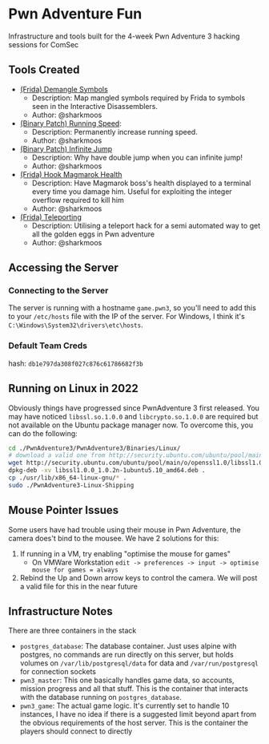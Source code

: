 # Pwn Adventure Fun

Infrastructure and tools built for the 4-week Pwn Adventure 3 hacking sessions for ComSec

## Tools Created

- [(Frida) Demangle Symbols](./tools/demangle_symbols/)
    - Description: Map mangled symbols required by Frida to symbols seen in the Interactive Disassemblers. 
    - Author: @sharkmoos
- [(Binary Patch) Running Speed](./tools/patch_speed/): 
    - Description: Permanently increase running speed.
    - Author: @sharkmoos
- [(Binary Patch) Infinite Jump](./tools/patch_jump/)
    - Description: Why have double jump when you can infinite jump!
    - Author: @sharkmoos
- [(Frida) Hook Magmarok Health](./tools/magmarok_hook/)
    - Description: Have Magmarok boss's health displayed to a terminal every time you damage him. Useful for exploiting the integer overflow required to kill him
    - Author: @sharkmoos
- [(Frida) Teleporting](./tools/egg_teleport/)
    - Description: Utilising a teleport hack for a semi automated way to get all the golden eggs in Pwn adventure
    - Author: @sharkmoos


## Accessing the Server

### Connecting to the Server

The server is running with a hostname `game.pwn3`, so you'll need to add this to your `/etc/hosts` file with the IP of the server. For Windows, I think it's `C:\Windows\System32\drivers\etc\hosts`. 

### Default Team Creds

hash: `db1e797da308f027c876c61786682f3b`

## Running on Linux in 2022

Obviously things have progressed since PwnAdventure 3 first released. You may have noticed `libssl.so.1.0.0` and `libcrypto.so.1.0.0` are required but not available on the Ubuntu package manager now. To overcome this, you can do the following:

```bash
cd ./PwnAdventure3/PwnAdventure3/Binaries/Linux/
# download a valid one from http://security.ubuntu.com/ubuntu/pool/main/o/openssl1.0/
wget http://security.ubuntu.com/ubuntu/pool/main/o/openssl1.0/libssl1.0.0_1.0.2n-1ubuntu5.10_amd64.deb
dpkg-deb -xv libssl1.0.0_1.0.2n-1ubuntu5.10_amd64.deb .
cp ./usr/lib/x86_64-linux-gnu/* .
sudo ./PwnAdventure3-Linux-Shipping
```

## Mouse Pointer Issues

Some users have had trouble using their mouse in Pwn Adventure, the camera does't bind to the mousee. We have 2 solutions for this:

1. If running in a VM, try enabling "optimise the mouse for games"
    - On VMWare Workstation `edit -> preferences -> input -> optimise mouse for games = always`
2. Rebind the Up and Down arrow keys to control the camera. We will post a valid file for this in the near future

## Infrastructure Notes

There are three containers in the stack

- `postgres_database`: The database container. Just uses alpine with postgres, no commands are run directly on this server, but holds volumes on `/var/lib/postgresql/data` for data and `/var/run/postgresql` for connection sockets
- `pwn3_master`: This one basically handles game data, so accounts, mission progress and all that stuff. This is the container that interacts with the database running on `postgres_database`.
- `pwn3_game`: The actual game logic. It's currently set to handle 10 instances, I have no idea if there is a suggested limit beyond apart from the obvious requirements of the host server. This is the container the players should connect to directly
